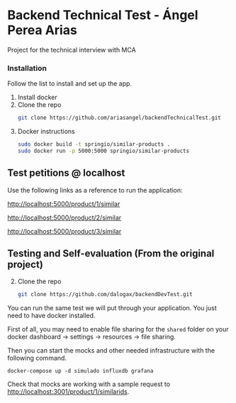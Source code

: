 # Backend Technical Test - Ángel Perea Arias
Project for the technical interview with MCA

### Installation

Follow the list to install and set up the app.

1. Install docker
2. Clone the repo
   ```sh
   git clone https://github.com/ariasangel/backendTechnicalTest.git
   ```
3. Docker instructions
   ```sh
   sudo docker build -t springio/similar-products .
   sudo docker run -p 5000:5000 springio/similar-products
   ```

## Test petitions @ localhost
Use the following links as a reference to run the application:

[http://localhost:5000/product/1/similar](http://localhost:3001/product/1/similar)

[http://localhost:5000/product/2/similar](http://localhost:3001/product/2/similar)

[http://localhost:5000/product/3/similar](http://localhost:3001/product/3/similar)



## Testing and Self-evaluation (From the original project)
2. Clone the repo
   ```sh
   git clone https://github.com/dalogax/backendDevTest.git
   ```
You can run the same test we will put through your application. You just need to have docker installed.

First of all, you may need to enable file sharing for the `shared` folder on your docker dashboard -> settings -> resources -> file sharing.

Then you can start the mocks and other needed infrastructure with the following command.
```
docker-compose up -d simulado influxdb grafana
```
Check that mocks are working with a sample request to [http://localhost:3001/product/1/similarids](http://localhost:3001/product/1/similarids).

